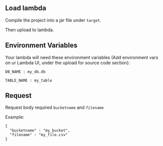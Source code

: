 ## Load lambda

Compile the project into a jar file under ```target```.

Then upload to lambda.

## Environment Variables
Your lambda will need these environment variables (Add environment vars on ur Lambda UI, under the upload for source code section): 

```DB_NAME : my_db.db```

```TABLE_NAME : my_table```


## Request
Request body required ```bucketname``` and ```filename```

Example: 

```
{
  "bucketname" : "my_bucket",
  "filename" : "my_file.csv"
}
```


